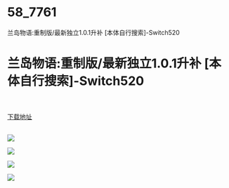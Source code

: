 # 58_7761
兰岛物语:重制版/最新独立1.0.1升补 [本体自行搜索]-Switch520
# 兰岛物语:重制版/最新独立1.0.1升补 [本体自行搜索]-Switch520
 <br/></br>
[下载地址](https://www.switch520.cc/article/7761 "下载地址")
<br/></br>

<p><span><strong><img src="https://www.switch520.cc/muke_img/upload_art_editor_20201126-1_7b26e3e16a81bf45da5504e876f01a2a.jpg"></strong></span></p>
<p><span><strong><img src="https://www.switch520.cc/muke_img/upload_art_editor_20201126-1_1efd3a88fe9e87467c47d494d8c15ccc.jpg"></strong></span></p>
<p><span><strong><img src="https://www.switch520.cc/muke_img/upload_art_editor_20201126-1_1efd3a88fe9e87467c47d494d8c15ccc.jpg"></strong></span></p>
<p><span><strong><img src="https://www.switch520.cc/muke_img/upload_art_editor_20201126-1_fb8db4073dc40f89e5cba92e326af066.jpg"></strong><strong> &nbsp;<br></strong></span></p>
<p></p>
